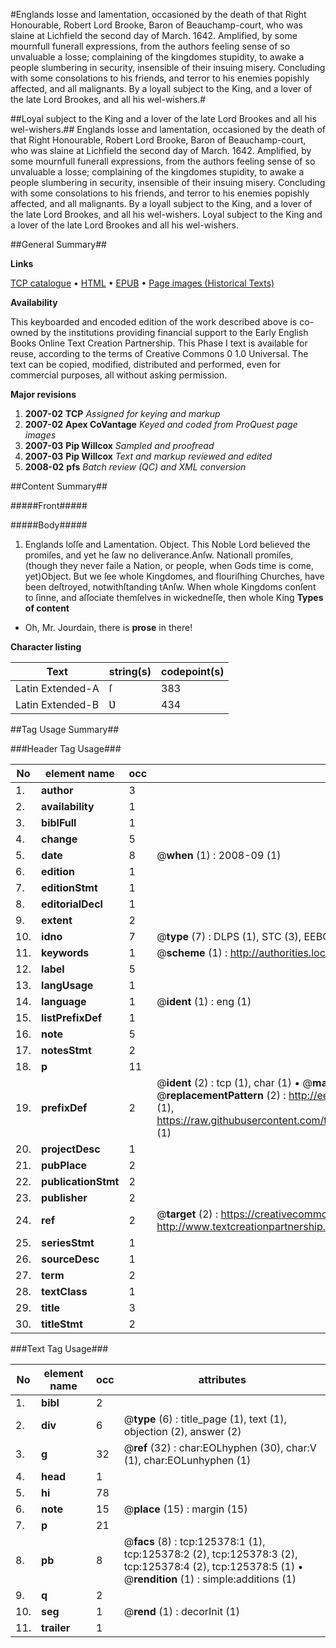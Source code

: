 #Englands losse and lamentation, occasioned by the death of that Right Honourable, Robert Lord Brooke, Baron of Beauchamp-court, who was slaine at Lichfield the second day of March. 1642. Amplified, by some mournfull funerall expressions, from the authors feeling sense of so unvaluable a losse; complaining of the kingdomes stupidity, to awake a people slumbering in security, insensible of their insuing misery. Concluding with some consolations to his friends, and terror to his enemies popishly affected, and all malignants. By a loyall subject to the King, and a lover of the late Lord Brookes, and all his wel-wishers.#

##Loyal subject to the King and a lover of the late Lord Brookes and all his wel-wishers.##
Englands losse and lamentation, occasioned by the death of that Right Honourable, Robert Lord Brooke, Baron of Beauchamp-court, who was slaine at Lichfield the second day of March. 1642. Amplified, by some mournfull funerall expressions, from the authors feeling sense of so unvaluable a losse; complaining of the kingdomes stupidity, to awake a people slumbering in security, insensible of their insuing misery. Concluding with some consolations to his friends, and terror to his enemies popishly affected, and all malignants. By a loyall subject to the King, and a lover of the late Lord Brookes, and all his wel-wishers.
Loyal subject to the King and a lover of the late Lord Brookes and all his wel-wishers.

##General Summary##

**Links**

[TCP catalogue](http://www.ota.ox.ac.uk/tcp/)  • 
[HTML](http://tei.it.ox.ac.uk/tcp/Texts-HTML/free/A83/A83971.html)  • 
[EPUB](http://tei.it.ox.ac.uk/tcp/Texts-EPUB/free/A83/A83971.epub) • 
[Page images (Historical Texts)](https://data.historicaltexts.jisc.ac.uk/view?pubId=eebo-99872931e&pageId=eebo-99872931e-125378-1)

**Availability**

This keyboarded and encoded edition of the
	       work described above is co-owned by the institutions
	       providing financial support to the Early English Books
	       Online Text Creation Partnership. This Phase I text is
	       available for reuse, according to the terms of Creative
	       Commons 0 1.0 Universal. The text can be copied,
	       modified, distributed and performed, even for
	       commercial purposes, all without asking permission.

**Major revisions**

1. __2007-02__ __TCP__ *Assigned for keying and markup*
1. __2007-02__ __Apex CoVantage__ *Keyed and coded from ProQuest page images*
1. __2007-03__ __Pip Willcox__ *Sampled and proofread*
1. __2007-03__ __Pip Willcox__ *Text and markup reviewed and edited*
1. __2008-02__ __pfs__ *Batch review (QC) and XML conversion*

##Content Summary##

#####Front#####

#####Body#####

1. Englands loſſe and Lamentation.
Object. This Noble Lord believed the promiſes, and yet he ſaw no deliverance.Anſw. Nationall promiſes, (though they never faile a Nation, or people, when Gods time is come, yet)Object. But we ſee whole Kingdomes, and flouriſhing Churches, have been deſtroyed, notwithſtanding tAnſw. When whole Kingdoms conſent to ſinne, and aſſociate themſelves in wickedneſſe, then whole King
**Types of content**

  * Oh, Mr. Jourdain, there is **prose** in there!

**Character listing**


|Text|string(s)|codepoint(s)|
|---|---|---|
|Latin Extended-A|ſ|383|
|Latin Extended-B|Ʋ|434|

##Tag Usage Summary##

###Header Tag Usage###

|No|element name|occ|attributes|
|---|---|---|---|
|1.|__author__|3||
|2.|__availability__|1||
|3.|__biblFull__|1||
|4.|__change__|5||
|5.|__date__|8| @__when__ (1) : 2008-09 (1)|
|6.|__edition__|1||
|7.|__editionStmt__|1||
|8.|__editorialDecl__|1||
|9.|__extent__|2||
|10.|__idno__|7| @__type__ (7) : DLPS (1), STC (3), EEBO-CITATION (1), PROQUEST (1), VID (1)|
|11.|__keywords__|1| @__scheme__ (1) : http://authorities.loc.gov/ (1)|
|12.|__label__|5||
|13.|__langUsage__|1||
|14.|__language__|1| @__ident__ (1) : eng (1)|
|15.|__listPrefixDef__|1||
|16.|__note__|5||
|17.|__notesStmt__|2||
|18.|__p__|11||
|19.|__prefixDef__|2| @__ident__ (2) : tcp (1), char (1)  •  @__matchPattern__ (2) : ([0-9\-]+):([0-9IVX]+) (1), (.+) (1)  •  @__replacementPattern__ (2) : http://eebo.chadwyck.com/downloadtiff?vid=$1&page=$2 (1), https://raw.githubusercontent.com/textcreationpartnership/Texts/master/tcpchars.xml#$1 (1)|
|20.|__projectDesc__|1||
|21.|__pubPlace__|2||
|22.|__publicationStmt__|2||
|23.|__publisher__|2||
|24.|__ref__|2| @__target__ (2) : https://creativecommons.org/publicdomain/zero/1.0/ (1), http://www.textcreationpartnership.org/docs/. (1)|
|25.|__seriesStmt__|1||
|26.|__sourceDesc__|1||
|27.|__term__|2||
|28.|__textClass__|1||
|29.|__title__|3||
|30.|__titleStmt__|2||


###Text Tag Usage###

|No|element name|occ|attributes|
|---|---|---|---|
|1.|__bibl__|2||
|2.|__div__|6| @__type__ (6) : title_page (1), text (1), objection (2), answer (2)|
|3.|__g__|32| @__ref__ (32) : char:EOLhyphen (30), char:V (1), char:EOLunhyphen (1)|
|4.|__head__|1||
|5.|__hi__|78||
|6.|__note__|15| @__place__ (15) : margin (15)|
|7.|__p__|21||
|8.|__pb__|8| @__facs__ (8) : tcp:125378:1 (1), tcp:125378:2 (2), tcp:125378:3 (2), tcp:125378:4 (2), tcp:125378:5 (1)  •  @__rendition__ (1) : simple:additions (1)|
|9.|__q__|2||
|10.|__seg__|1| @__rend__ (1) : decorInit (1)|
|11.|__trailer__|1||
